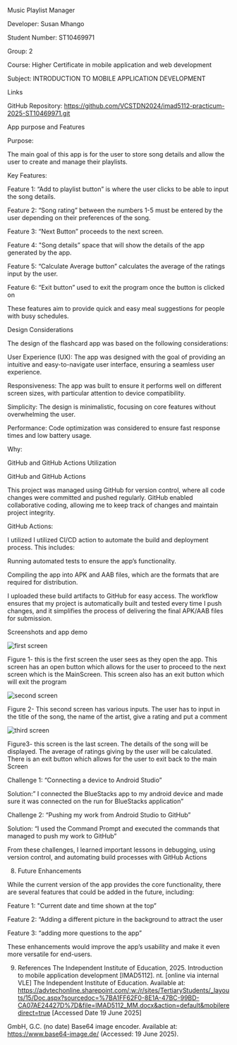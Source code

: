 Music Playlist Manager 

Developer: Susan Mhango 

Student Number: ST10469971 

Group: 2 

Course: Higher Certificate in mobile application and web development 

Subject: INTRODUCTION TO MOBILE APPLICATION DEVELOPMENT 

Links 

GitHub Repository: https://github.com/VCSTDN2024/imad5112-practicum-2025-ST10469971.git 

App purpose and Features 

Purpose: 

The main goal of this app is for the user to store song details and allow the user to create and manage their playlists.  

 

Key Features: 

Feature 1: “Add to playlist button” is where the user clicks to be able to input the song details. 

Feature 2: “Song rating” between the numbers 1-5 must be entered by the user depending on their preferences of the song. 

Feature 3: “Next Button” proceeds to the next screen. 

Feature 4: "Song details” space that will show the details of the app generated by the app. 

Feature 5: “Calculate Average button” calculates the average of the ratings input by the user. 

Feature 6: “Exit button” used to exit the program once the button is clicked on 

These features aim to provide quick and easy meal suggestions for people with busy schedules. 

Design Considerations  

The design of the flashcard app was based on the following considerations:  

User Experience (UX): The app was designed with the goal of providing an intuitive and easy-to-navigate user interface, ensuring a seamless user experience.  

Responsiveness: The app was built to ensure it performs well on different screen sizes, with particular attention to device compatibility.  

Simplicity: The design is minimalistic, focusing on core features without overwhelming the user.  

Performance: Code optimization was considered to ensure fast response times and low battery usage.  

Why:  

GitHub and GitHub Actions Utilization  

GitHub and GitHub Actions  

This project was managed using GitHub for version control, where all code changes were committed and pushed regularly. GitHub enabled collaborative coding, allowing me to keep track of changes and maintain project integrity.  

GitHub Actions:  

I utilized I utilized CI/CD action to automate the build and deployment process. This includes:  

Running automated tests to ensure the app’s functionality.  

Compiling the app into APK and AAB files, which are the formats that are required for distribution.  

I uploaded these build artifacts to GitHub for easy access. The workflow ensures that my project is automatically built and tested every time I push changes, and it simplifies the process of delivering the final APK/AAB files for submission.  

Screenshots and app demo 

![first screen](https://github.com/user-attachments/assets/fa345a59-8bc9-4c8b-8f20-3f322446d390)

Figure 1- this is the first screen the user sees as they open the app. This screen has an open button which allows for the user to proceed to the next screen which is the MainScreen. This screen also has an exit button which will exit the program 

![second screen](https://github.com/user-attachments/assets/c1056bf4-3b73-4a0e-9cb4-c9f9160606e7)

Figure 2- This second screen has various inputs. The user has to input in the title of the song, the name of the artist, give a rating and put a comment

![third screen](https://github.com/user-attachments/assets/c04eedac-5d59-445e-848a-870e33bd208d)

Figure3- this screen is the last screen. The details of the song will be displayed. The average of ratings giving by the user will be calculated. There is an exit button which allows for the user to exit back to the main Screen



 
Challenge 1: “Connecting a device to Android Studio”  

Solution:” I connected the BlueStacks app to my android device and made sure it was connected on the run for BlueStacks application”   

Challenge 2: “Pushing my work from Android Studio to GitHub”  

 

Solution: “I used the Command Prompt and executed the commands that managed to push my work to GitHub”  

 

From these challenges, I learned important lessons in debugging, using version control, and automating build processes with GitHub Actions  

 

8.  Future Enhancements   

 While the current version of the app provides the core functionality, there are several features that could be added in the future, including:  

 

Feature 1: "Current date and time shown at the top”  

Feature 2: “Adding a different picture in the background to attract the user 

Feature 3: “adding more questions to the app”  

These enhancements would improve the app’s usability and make it even more versatile for end-users.  

 

 

9. References
The Independent Institute of Education, 2025. Introduction to mobile application development [IMAD5112]. nt. [online via internal VLE] The Independent Institute of Education. Available at: https://advtechonline.sharepoint.com/:w:/r/sites/TertiaryStudents/_layouts/15/Doc.aspx?sourcedoc=%7BA1FF62F0-8E1A-47BC-99BD-CA07AE24427D%7D&file=IMAD5112_MM.docx&action=default&mobileredirect=true [Accessed Date 19 June 2025]  



GmbH, G.C. (no date) Base64 image encoder. Available at: https://www.base64-image.de/ (Accessed: 19 June 2025). 
